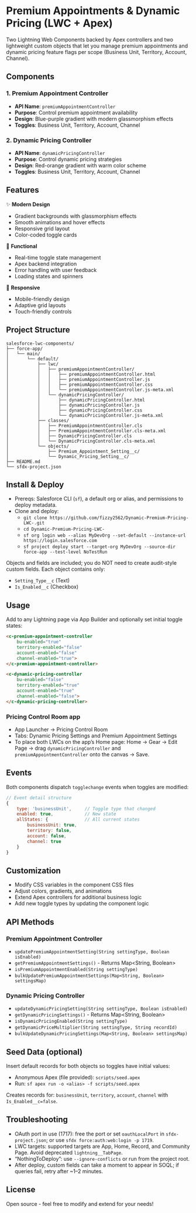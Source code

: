 # Premium Appointments & Dynamic Pricing (LWC + Apex)

Two Lightning Web Components backed by Apex controllers and two lightweight custom objects that let you manage premium appointments and dynamic pricing feature flags per scope (Business Unit, Territory, Account, Channel).

## Components

### 1. Premium Appointment Controller
- **API Name**: `premiumAppointmentController`
- **Purpose**: Control premium appointment availability
- **Design**: Blue-purple gradient with modern glassmorphism effects
- **Toggles**: Business Unit, Territory, Account, Channel

### 2. Dynamic Pricing Controller
- **API Name**: `dynamicPricingController`
- **Purpose**: Control dynamic pricing strategies
- **Design**: Red-orange gradient with warm color scheme
- **Toggles**: Business Unit, Territory, Account, Channel

## Features

✨ **Modern Design**
- Gradient backgrounds with glassmorphism effects
- Smooth animations and hover effects  
- Responsive grid layout
- Color-coded toggle cards

🔧 **Functional**
- Real-time toggle state management
- Apex backend integration
- Error handling with user feedback
- Loading states and spinners

📱 **Responsive**
- Mobile-friendly design
- Adaptive grid layouts
- Touch-friendly controls

## Project Structure
```
salesforce-lwc-components/
├── force-app/
│   └── main/
│       └── default/
│           ├── lwc/
│           │   ├── premiumAppointmentController/
│           │   │   ├── premiumAppointmentController.html
│           │   │   ├── premiumAppointmentController.js
│           │   │   ├── premiumAppointmentController.css
│           │   │   └── premiumAppointmentController.js-meta.xml
│           │   └── dynamicPricingController/
│           │       ├── dynamicPricingController.html
│           │       ├── dynamicPricingController.js
│           │       ├── dynamicPricingController.css
│           │       └── dynamicPricingController.js-meta.xml
│           ├── classes/
│           │   ├── PremiumAppointmentController.cls
│           │   ├── PremiumAppointmentController.cls-meta.xml
│           │   ├── DynamicPricingController.cls
│           │   └── DynamicPricingController.cls-meta.xml
│           └── objects/
│               ├── Premium_Appointment_Setting__c/
│               └── Dynamic_Pricing_Setting__c/
├── README.md
└── sfdx-project.json
```

## Install & Deploy

- Prereqs: Salesforce CLI (`sf`), a default org or alias, and permissions to deploy metadata.
- Clone and deploy:
  - `git clone https://github.com/fizzy2562/Dynamic-Premium-Pricing-LWC-.git`
  - `cd Dynamic-Premium-Pricing-LWC-`
  - `sf org login web --alias MyDevOrg --set-default --instance-url https://login.salesforce.com`
  - `sf project deploy start --target-org MyDevOrg --source-dir force-app --test-level NoTestRun`

Objects and fields are included; you do NOT need to create audit-style custom fields. Each object contains only:
- `Setting_Type__c` (Text)
- `Is_Enabled__c` (Checkbox)

## Usage

Add to any Lightning page via App Builder and optionally set initial toggle states:

```html
<c-premium-appointment-controller 
    bu-enabled="true"
    territory-enabled="false"
    account-enabled="false"
    channel-enabled="true">
</c-premium-appointment-controller>

<c-dynamic-pricing-controller 
    bu-enabled="false"
    territory-enabled="true"
    account-enabled="true"
    channel-enabled="false">
</c-dynamic-pricing-controller>
```

### Pricing Control Room app
- App Launcher → Pricing Control Room
- Tabs: Dynamic Pricing Settings and Premium Appointment Settings
- To place both LWCs on the app’s Home page: Home → Gear → Edit Page → drag `dynamicPricingController` and `premiumAppointmentController` onto the canvas → Save.

## Events

Both components dispatch `togglechange` events when toggles are modified:

```javascript
// Event detail structure
{
    type: 'businessUnit',     // Toggle type that changed
    enabled: true,            // New state
    allStates: {              // All current states
        businessUnit: true,
        territory: false,
        account: false,
        channel: true
    }
}
```

## Customization

- Modify CSS variables in the component CSS files
- Adjust colors, gradients, and animations
- Extend Apex controllers for additional business logic
- Add new toggle types by updating the component logic

## API Methods

### Premium Appointment Controller
- `updatePremiumAppointmentSetting(String settingType, Boolean isEnabled)`
- `getPremiumAppointmentSettings()` - Returns Map<String, Boolean>
- `isPremiumAppointmentEnabled(String settingType)`
- `bulkUpdatePremiumAppointmentSettings(Map<String, Boolean> settingsMap)`

### Dynamic Pricing Controller
- `updateDynamicPricingSetting(String settingType, Boolean isEnabled)`
- `getDynamicPricingSettings()` - Returns Map<String, Boolean>
- `isDynamicPricingEnabled(String settingType)`
- `getDynamicPriceMultiplier(String settingType, String recordId)`
- `bulkUpdateDynamicPricingSettings(Map<String, Boolean> settingsMap)`

## Seed Data (optional)

Insert default records for both objects so toggles have initial values:

- Anonymous Apex (file provided): `scripts/seed.apex`
- Run: `sf apex run -o <alias> -f scripts/seed.apex`

Creates records for: `businessUnit`, `territory`, `account`, `channel` with `Is_Enabled__c=false`.

## Troubleshooting

- OAuth port in use (1717): free the port or set `oauthLocalPort` in `sfdx-project.json`; or use `sfdx force:auth:web:login -p 1719`.
- LWC targets: supported targets are App, Home, Record, and Community Page. Avoid deprecated `lightning__TabPage`.
- “NothingToDeploy”: use `--ignore-conflicts` or run from the project root.
- After deploy, custom fields can take a moment to appear in SOQL; if queries fail, retry after ~1–2 minutes.

## License

Open source - feel free to modify and extend for your needs!
